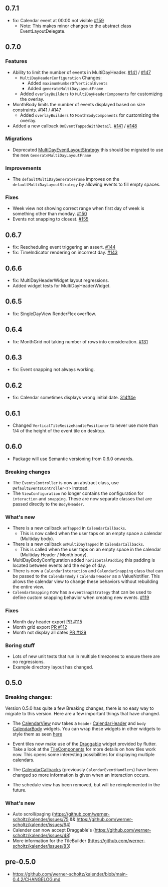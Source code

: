 ## 0.7.1

- fix: Calendar event at 00:00 not visible [#159](https://github.com/werner-scholtz/kalender/issues/158)
  * Note: This makes minor changes to the abstract class EventLayoutDelegate.

## 0.7.0

### Features
- Ability to limit the number of events in MultiDayHeader.  [#141](https://github.com/werner-scholtz/kalender/pull/141) / [#147](https://github.com/werner-scholtz/kalender/issues/147)
    - `MultiDayHeaderConfiguration` Changes:
        - Added `maximumNumberOfVerticalEvents`
        - Added `generateMultiDayLayoutFrame`
    - Added `overlayBuilders` to `MultiDayHeaderComponents` for customizing the overlay.
- MonthBody limits the number of events displayed based on size constraints. [#141](https://github.com/werner-scholtz/kalender/pull/141) / [#147](https://github.com/werner-scholtz/kalender/issues/147)
    - Added `overlayBuilders` to `MonthBodyComponents` for customizing the overlay.
- Added a new callback `OnEventTappedWithDetail`. [#141](https://github.com/werner-scholtz/kalender/pull/141) / [#148](https://github.com/werner-scholtz/kalender/issues/148)

### Migrations
- Deprecated [MultiDayEventLayoutStrategy](https://github.com/werner-scholtz/kalender/blob/dc009aa40b80d1ee04a1b950f449389b3130f644/lib/src/layout_delegates/multi_day_event_layout_delegate.dart#L8) this should be migrated to use the new `GenerateMultiDayLayoutFrame`

### Improvements
- The `defaultMultiDayGenerateFrame` improves on the `defaultMultiDayLayoutStrategy` by allowing events to fill empty spaces.

### Fixes
- Week view not showing correct range when first day of week is something other than monday. [#150](https://github.com/werner-scholtz/kalender/issues/150)
- Events not snapping to closest. [#155](https://github.com/werner-scholtz/kalender/issues/155)

## 0.6.7

- fix: Rescheduling event triggering an assert. [#144](https://github.com/werner-scholtz/kalender/issues/144)
- fix: TimeIndicator rendering on incorrect day. [#143](https://github.com/werner-scholtz/kalender/issues/143) 

## 0.6.6

- fix: MultiDayHeaderWidget layout regressions.
- Added widget tests for MultiDayHeaderWidget.

## 0.6.5

- fix: SingleDayView RenderFlex overflow.

## 0.6.4

- fix: MonthGrid not taking number of rows into consideration. [#131](https://github.com/werner-scholtz/kalender/issues/131)

## 0.6.3

- fix: Event snapping not always working.

## 0.6.2

- fix: Calendar sometimes displays wrong initial date. [314ff4e](https://github.com/werner-scholtz/kalender/commit/314ff4e3a649f9d6dc97442a13207de7c382dd39)

## 0.6.1

- Changed `VerticalTileResizeHandlePositioner` to never use more than 1/4 of the height of the event tile on desktop.

## 0.6.0
* Package will use Semantic versioning from 0.6.0 onwards.

### Breaking changes
- The `EventsController` is now an abstract class, use `DefaultEventsController<T>` instead.
- The `ViewConfiguration` no longer contains the configuration for `interaction` and `snapping`.
    These are now separate classes that are passed directly to the `Body`/`Header`.

### What's new
- There is a new callback `onTapped` in `CalendarCallbacks`.
    * This is now called when the user taps on an empty space a calendar (Multiday body).
- There is a new callback `onMultiDayTapped` in `CalendarCallbacks`.
    * This is called when the user taps on an empty space in the calendar (Multiday Header / Month body).
- MultiDayBodyConfiguration added `horizontalPadding` this padding is located between events and the edge of day.
- There is now a `CalendarInteraction` and `CalendarSnapping` class that can be passed to the `CalendarBody` / `CalendarHeader` as a ValueNotifier.
    This allows the calendar view to change these behaviors without rebuilding the entire view.
- `CalendarSnapping` now has a `eventSnapStrategy` that can be used to define custom snapping behavior when creating new events. [#119](https://github.com/werner-scholtz/kalender/issues/119)

### Fixes
- Month day header export [PR #115](https://github.com/werner-scholtz/kalender/pull/115)
- Month grid export [PR #112](https://github.com/werner-scholtz/kalender/pull/112)
- Month not display all dates [PR #129](https://github.com/werner-scholtz/kalender/pull/129)

### Boring stuff
- Lots of new unit tests that run in multiple timezones to ensure there are no regressions.
- Example directory layout has changed.


## 0.5.0

### Breaking changes:
Version 0.5.0 has quite a few Breaking changes, there is no easy way to migrate to this version. Here are a few important things that have changed.

- The [CalendarView](https://github.com/werner-scholtz/kalender/blob/main/lib/src/calendar_view.dart) now takes a `header` [CalendarHeader](https://github.com/werner-scholtz/kalender/blob/main/lib/src/calendar_header.dart) and `body` [CalendarBody](https://github.com/werner-scholtz/kalender/blob/main/lib/src/calendar_body.dart) widgets. You can wrap these widgets in other widgets to style them as seen [here](https://github.com/werner-scholtz/kalender/blob/9a053c9daac51985bbbb336393d5013ef3977bd0/example/lib/main.dart#L112)

- Event tiles now make use of the [Draggable](https://api.flutter.dev/flutter/widgets/Draggable-class.html) widget provided by flutter.
Take a look at the [TileComponents](https://github.com/werner-scholtz/kalender/blob/main/lib/src/models/components/tile_components.dart) for more details on how tiles work now. This opens some interesting possibilities for displaying multiple calendars.

- The [CalendarCallbacks](https://github.com/werner-scholtz/kalender/blob/main/lib/src/models/calendar_callbacks.dart) (previously `CalendarEventHandlers`) have been changed so more information is given when an interaction occurs.

- The schedule view has been removed, but will be reimplemented in the future.

### What's new

- Auto scroll/paging (https://github.com/werner-scholtz/kalender/issues/75 && https://github.com/werner-scholtz/kalender/issues/64)
- Calender can now accept Draggable's (https://github.com/werner-scholtz/kalender/issues/48)
- More information for the TileBuilder (https://github.com/werner-scholtz/kalender/issues/83)

## pre-0.5.0
- https://github.com/werner-scholtz/kalender/blob/main-0.4.2/CHANGELOG.md